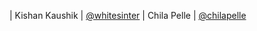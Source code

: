 | Kishan Kaushik        | [@whitesinter](https://github.com/whitesinter)
| Chila Pelle           | [@chilapelle](https://github.com/chilapelle)
